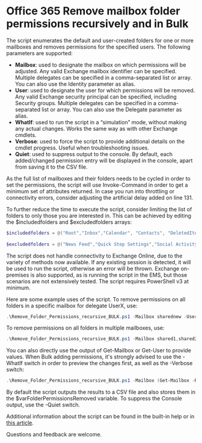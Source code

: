 # Office 365 Remove mailbox folder permissions recursively and in Bulk

The script enumerates the default and user-created folders for one or more mailboxes and removes permissions for the specified users. The following parameters are supported:
* __Mailbox__: used to designate the mailbox on which permissions will be adjusted. Any valid Exchange mailbox identifier can be specified. Multiple delegates can be specified in a comma-separated list or array. You can also use the Identity parameter as alias. 
* __User__: used to designate the user for which permissions will be removed. Any valid Exchange security principal can be specified, including Security groups. Multiple delegates can be specified in a comma-separated list or array. You can also use the Delegate parameter as alias. 
* __WhatIf__: used to run the script in a “simulation” mode, without making any actual changes. Works the same way as with other Exchange cmdlets.
* __Verbose__: used to force the script to provide additional details on the cmdlet progress. Useful when troubleshooting issues.
* __Quiet__: used to suppress output to the console. By default, each added/changed permission entry will be displayed in the console, apart from saving it to the CSV file.

As the full list of mailboxes and their folders needs to be cycled in order to set the permissions, the script will use Invoke-Command in order to get a minimum set of attributes returned. In case you run into throttling or connectivity errors, consider adjusting the artificial delay added on line 131.
  
To further reduce the time to execute the script, consider limiting the list of folders to only those you are interested in. This can be achieved by editing the $includedfolders and $excludedfolders arrays:
```PowerShell
$includedfolders = @("Root","Inbox","Calendar", "Contacts", "DeletedItems", "Drafts", "JunkEmail", "Journal", "Notes", "Outbox", "SentItems", "Tasks", "CommunicatorHistory", "Clutter", "Archive")   
   
$excludedfolders = @("News Feed","Quick Step Settings","Social Activity Notifications","Suggested Contacts", "SearchDiscoveryHoldsUnindexedItemFolder", "SearchDiscoveryHoldsFolder")
```
The script does not handle connectivity to Exchange Online, due to the variety of methods now available. If any existing session is detected, it will be used to run the script, otherwise an error will be thrown. Exchange on-premises is also supported, as is running the script in the EMS, but those scenarios are not extensively tested. The script requires PowerShell v3 at minimum.
 
Here are some example uses of the script. To remove permissions on all folders in a specific mailbox for delegate UserX, use:
```PowerShell
.\Remove_Folder_Permissions_recursive_BULK.ps1 -Mailbox sharednew -User UserX
```
To remove permissions on all folders in multiple mailboxes, use:
```PowerShell
.\Remove_Folder_Permissions_recursive_BULK.ps1 -Mailbox shared1,shared2 -User john@contoso.com
```
You can also directly use the output of Get-Mailbox or Get-User to provide values. When Bulk adding permissions, it's strongly advised to use the -WhatIf switch in order to preview the changes first, as well as the -Verbose switch:
```PowerShell
.\Remove_Folder_Permissions_recursive_BULK.ps1 -Mailbox (Get-Mailbox -RecipientTypeDetails RoomMailbox) -User (Get-User -Filter {Department -eq "Legal"}) -WhatIf -Verbose
```
By default the script outputs the results to a CSV file and also stores them in the $varFolderPermissionsRemoved variable. To suppress the Console output, use the -Quiet switch.

Additional information about the script can be found in the built-in help or in [this article](https://www.michev.info/Blog/Post/2063/managing-mailbox-permissions-on-the-folder-level-in-bulk).

Questions and feedback are welcome.
